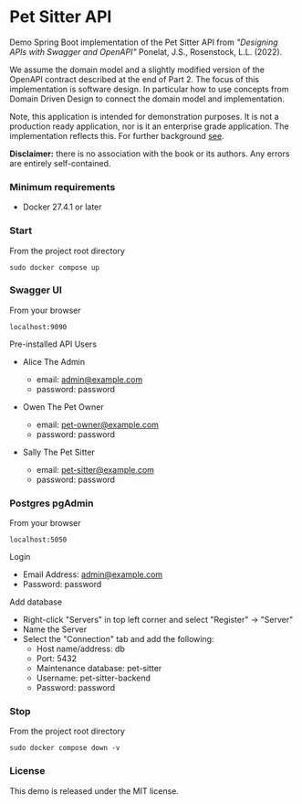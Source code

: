 # Pet Sitter API

Demo Spring Boot implementation of the Pet Sitter API from _"Designing APIs with Swagger and OpenAPI"_ Ponelat, J.S., 
Rosenstock, L.L. (2022).

We assume the domain model and a slightly modified version of the OpenAPI contract described at the end of Part 2. The
focus of this implementation is software design. In particular how to use concepts from Domain Driven Design to connect
the domain model and implementation.

Note, this application is intended for demonstration purposes. It is not a production ready application, nor is it an
enterprise grade application. The implementation reflects this. For further background [see](https://www.linkedin.com/pulse/managing-complexity-contract-first-api-peter-ogunmade-whgoc "Linkedin article").

__Disclaimer:__ there is no association with the book or its authors. Any errors are entirely self-contained.

### Minimum requirements
- Docker 27.4.1 or later

### Start
From the project root directory
```shell
sudo docker compose up
```

### Swagger UI
From your browser
```
localhost:9090
```

Pre-installed API Users

- Alice The Admin
  - email: admin@example.com
  - password: password

- Owen The Pet Owner
  - email: pet-owner@example.com
  - password: password

- Sally The Pet Sitter
  - email: pet-sitter@example.com
  - password: password

### Postgres pgAdmin
From your browser
```
localhost:5050
```

Login
- Email Address: admin@example.com
- Password: password

Add database
- Right-click "Servers" in top left corner and select "Register" -> "Server"
- Name the Server
- Select the "Connection" tab and add the following:
  - Host name/address: db
  - Port: 5432
  - Maintenance database: pet-sitter
  - Username: pet-sitter-backend
  - Password: password

### Stop
From the project root directory
```shell
sudo docker compose down -v
```

### License
This demo is released under the MIT license.

